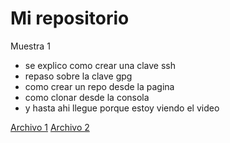 # Mi repositorio
Muestra 1
- se explico como crear una clave ssh
- repaso sobre la clave gpg
- como crear un repo desde la pagina
- como clonar desde la consola
- y hasta ahi llegue porque estoy viendo el video

[Archivo 1](Archivo1.md)
[Archivo 2](Archivo2.html)
